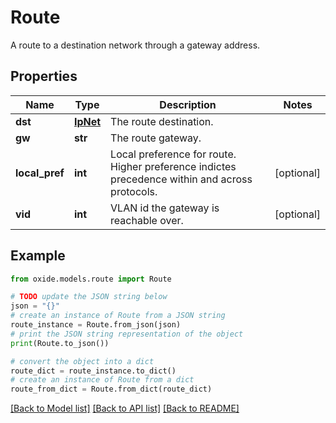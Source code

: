 # Route

A route to a destination network through a gateway address.

## Properties

Name | Type | Description | Notes
------------ | ------------- | ------------- | -------------
**dst** | [**IpNet**](IpNet.md) | The route destination. | 
**gw** | **str** | The route gateway. | 
**local_pref** | **int** | Local preference for route. Higher preference indictes precedence within and across protocols. | [optional] 
**vid** | **int** | VLAN id the gateway is reachable over. | [optional] 

## Example

```python
from oxide.models.route import Route

# TODO update the JSON string below
json = "{}"
# create an instance of Route from a JSON string
route_instance = Route.from_json(json)
# print the JSON string representation of the object
print(Route.to_json())

# convert the object into a dict
route_dict = route_instance.to_dict()
# create an instance of Route from a dict
route_from_dict = Route.from_dict(route_dict)
```
[[Back to Model list]](../README.md#documentation-for-models) [[Back to API list]](../README.md#documentation-for-api-endpoints) [[Back to README]](../README.md)


